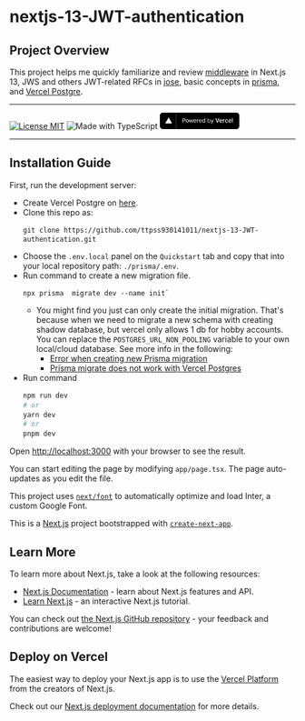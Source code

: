 # nextjs-13-JWT-authentication

## Project Overview

This project helps me quickly familiarize and review [middleware](https://nextjs.org/docs/app/building-your-application/routing/middleware) in Next.js 13, JWS and others JWT-related RFCs in [jose](https://github.com/panva/jose), basic concepts in [prisma](https://www.prisma.io/docs/concepts/overview/what-is-prisma), and [Vercel Postgre](https://vercel.com/docs/storage/vercel-postgres).

---

[![License MIT](https://img.shields.io/badge/License-MIT-blue.svg?style=for-the-badge)](./LICENSE) 
<img src="https://forthebadge.com/images/badges/made-with-typescript.svg" alt="Made with TypeScript" height="28" /> 
<a href="https://vercel.com/new/clone?repository-url=https://github.com/ttpss930141011/nextjs-13-JWT-authentication&env=NEXT_PUBLIC_JWT_SECRET_KEY,NEXT_PUBLIC_JWT_EXPIRES_IN"><img src="./public/powered-by-vercel.svg" alt="Powered by Vercel" height="29" /></a>


---

## Installation Guide

First, run the development server:

-   Create Vercel Postgre on [here](https://vercel.com/dashboard/vercel/stores).
-   Clone this repo as:
    ```
    git clone https://github.com/ttpss930141011/nextjs-13-JWT-authentication.git
    ```
-   Choose the `.env.local` panel on the `Quickstart` tab and copy that into your local repository path: `./prisma/.env`.
-   Run command to create a new migration file.
    ```
    npx prisma  migrate dev --name init`
    ```
    -   You might find you just can only create the initial migration. That's because when we need to migrate a new schema with creating shadow database, but vercel only allows 1 db for hobby accounts. You can replace the `POSTGRES_URL_NON_POOLING` variable to your own local/cloud database. See more info in the following:
        -   [Error when creating new Prisma migration](https://github.com/vercel/storage/issues/114)
        -   [Prisma migrate does not work with Vercel Postgres](https://github.com/orgs/vercel/discussions/2515)
-   Run command
    ```bash
    npm run dev
    # or
    yarn dev
    # or
    pnpm dev
    ```

Open [http://localhost:3000](http://localhost:3000) with your browser to see the result.

You can start editing the page by modifying `app/page.tsx`. The page auto-updates as you edit the file.

This project uses [`next/font`](https://nextjs.org/docs/basic-features/font-optimization) to automatically optimize and load Inter, a custom Google Font.

This is a [Next.js](https://nextjs.org/) project bootstrapped with [`create-next-app`](https://github.com/vercel/next.js/tree/canary/packages/create-next-app).


## Learn More

To learn more about Next.js, take a look at the following resources:

-   [Next.js Documentation](https://nextjs.org/docs) - learn about Next.js features and API.
-   [Learn Next.js](https://nextjs.org/learn) - an interactive Next.js tutorial.

You can check out [the Next.js GitHub repository](https://github.com/vercel/next.js/) - your feedback and contributions are welcome!

## Deploy on Vercel

The easiest way to deploy your Next.js app is to use the [Vercel Platform](https://vercel.com/new?utm_medium=default-template&filter=next.js&utm_source=create-next-app&utm_campaign=create-next-app-readme) from the creators of Next.js.

Check out our [Next.js deployment documentation](https://nextjs.org/docs/deployment) for more details.
